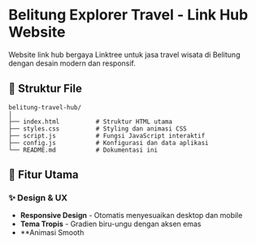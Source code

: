 # Belitung Explorer Travel - Link Hub Website

Website link hub bergaya Linktree untuk jasa travel wisata di Belitung dengan desain modern dan responsif.

## 📁 Struktur File

```
belitung-travel-hub/
│
├── index.html          # Struktur HTML utama
├── styles.css          # Styling dan animasi CSS
├── script.js           # Fungsi JavaScript interaktif
├── config.js           # Konfigurasi dan data aplikasi
└── README.md           # Dokumentasi ini
```

## 🚀 Fitur Utama

### ✨ Design & UX
- **Responsive Design** - Otomatis menyesuaikan desktop dan mobile
- **Tema Tropis** - Gradien biru-ungu dengan aksen emas
- **Animasi Smooth
